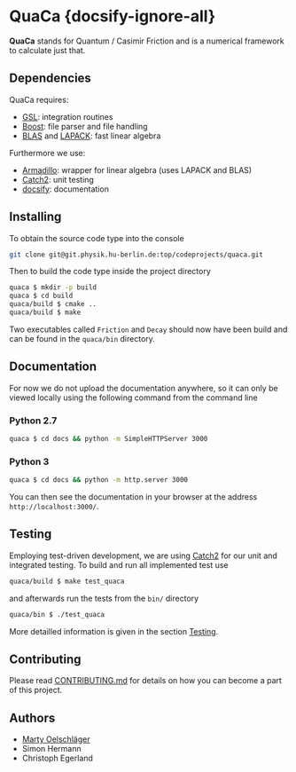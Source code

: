 # QuaCa {docsify-ignore-all}
**QuaCa** stands for Quantum / Casimir Friction and is a numerical framework to calculate just that.

## Dependencies
QuaCa requires:

* [GSL](https://www.gnu.org/software/gsl/): integration routines
* [Boost](https://www.boost.org/): file parser and file handling
* [BLAS](http://www.netlib.org/blas/) and [LAPACK](http://www.netlib.org/lapack/): fast linear algebra

Furthermore we use:
* [Armadillo](http://arma.sourceforge.net/): wrapper for linear algebra (uses LAPACK and BLAS)
* [Catch2](https://github.com/catchorg/Catch2): unit testing
* [docsify](https://docsify.js.org): documentation

## Installing
To obtain the source code type into the console
```bash
git clone git@git.physik.hu-berlin.de:top/codeprojects/quaca.git
```

Then to build the code type inside the project directory
```bash
quaca $ mkdir -p build
quaca $ cd build
quaca/build $ cmake ..
quaca/build $ make
```

Two executables called `Friction` and `Decay` should now have been build and can be found in the `quaca/bin` directory.

## Documentation
For now we do not upload the documentation anywhere, so it can only be viewed locally using the following command from the command line
### Python 2.7
```bash
quaca $ cd docs && python -m SimpleHTTPServer 3000
```
### Python 3
```bash
quaca $ cd docs && python -m http.server 3000
```

You can then see the documentation in your browser at the address `http://localhost:3000/`.

## Testing
Employing test-driven development, we are using [Catch2](https://github.com/catchorg/Catch2) for our unit and integrated testing.
To build and run all implemented test use
```bash
quaca/build $ make test_quaca
```
and afterwards run the tests from the `bin/` directory
```bash
quaca/bin $ ./test_quaca
```
More detailled information is given in the section [Testing](dev/testing.md).
## Contributing
Please read [CONTRIBUTING.md](CONTRIBUTING.md) for details on how you can become a part of this project.

## Authors
- [Marty Oelschläger](mailto:myoel@posteo.de)
- Simon Hermann
- Christoph Egerland
